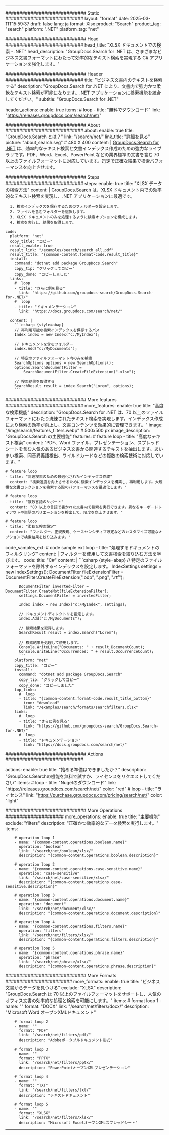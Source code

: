 
---
############################# Static ############################
layout: "format"
date:  2025-03-11T15:59:37
draft: false
lang: ja
format: Xlsx
product: "Search"
product_tag: "search"
platform: ".NET"
platform_tag: "net"

############################# Head ############################
head_title: "XLSX ドキュメントでの検索 - .NET"
head_description: "GroupDocs.Search for .NET は、さまざまなビジネス文書フォーマットにわたって効率的なテキスト検索を実現する C# アプリケーションを強化します。"

############################# Header ############################
title: "ビジネス文書内のテキストを検索する" 
description: "GroupDocs.Search for .NET により、文書内で強力かつ柔軟なテキスト検索が可能になります。.NET アプリケーションに検索機能を統合してください。"
subtitle: "GroupDocs.Search for .NET" 

header_actions:
  enable: true
  items:
    #  loop
    - title: "無料でダウンロード"
      link: "https://releases.groupdocs.com/search/net/"
      
############################# About ############################
about:
    enable: true
    title: "GroupDocs.Search とは？"
    link: "/search/net/"
    link_title: "詳細を見る"
    picture: "about_search.svg" # 480 X 400
    content: |
       [GroupDocs.Search for .NET](/search/net/) は、効率的なテキスト検索と文書インデックス作成のための強力なライブラリです。PDF、Word、Excel、PowerPoint などの業界標準の文書を含む 70 以上のファイルフォーマットに対応しています。迅速で正確な結果で検索パフォーマンスを向上させます。

############################# Steps ############################
steps:
    enable: true
    title: "XLSX データの検索方法"
    content: |
      [GroupDocs.Search](/search/net/) は、XLSX ドキュメント内での効率的なテキスト検索を実現し、.NET アプリケーションに最適です。
      
      1. 検索インデックスを保存するためのフォルダーを設定します。
      2. ファイルを含むフォルダーを選択します。
      3. XLSX ドキュメントのみを処理するように検索オプションを構成します。
      4. 検索を実行し、結果を取得します。
   
    code:
      platform: "net"
      copy_title: "コピー"
      result_enable: true
      result_link: "/examples/search/search_all.pdf"
      result_title: "{common-content.format-code.result_title}"
      install:
        command: "dotnet add package GroupDocs.Search"
        copy_tip: "クリックしてコピー"
        copy_done: "コピーしました"
      links:
        #  loop
        - title: "さらに例を見る"
          link: "https://github.com/groupdocs-search/GroupDocs.Search-for-.NET/"
        #  loop
        - title: "ドキュメンテーション"
          link: "https://docs.groupdocs.com/search/net/"
          
      content: |
        ```csharp {style=abap}
        // 再利用可能な検索インデックスを保存するパス
        Index index = new Index("c:/MyIndex");

        // ドキュメントを含むフォルダー
        index.Add("c:/MyDocuments");

        // 特定のファイルフォーマット内のみを検索
        SearchOptions options = new SearchOptions();
        options.SearchDocumentFilter = 
            SearchDocumentFilter.CreateFileExtension(".xlsx");

        // 検索結果を取得する
        SearchResult result = index.Search("Lorem", options);
        ```            

############################# More features ############################
more_features:
  enable: true
  title: "高度な検索機能"
  description: "GroupDocs.Search for .NET は、70 以上のファイルフォーマットにわたり洗練されたテキスト検索を実現します。インデックス作成により検索の効率が向上し、文書コンテンツを効果的に管理できます。"
  image: "/img/search/features_filters.webp" # 500x500 px
  image_description: "GroupDocs.Search の主要機能"
  features:
    # feature loop
    - title: "高度なテキスト検索"
      content: "PDF、Word ファイル、プレゼンテーション、スプレッドシートを含む人気のあるビジネス文書から関連するテキストを抽出します。あいまい検索、同音異義語検出、ワイルドカードなどの複数の検索技術に対応しています。"

    # feature loop
    - title: "高速検索のための最適化されたインデックス作成"
      content: "検索速度を向上させるために検索インデックスを構築し、再利用します。大規模な文書コレクションを検索する際のパフォーマンスを最適化します。"

    # feature loop
    - title: "複数言語のサポート"
      content: "80 以上の言語で書かれた文書内で検索を実行できます。異なるキーボードレイアウトや単語のバリエーションを検出して、精度を向上させます。"

    # feature loop
    - title: "柔軟な検索設定"
      content: "フィルター、正規表現、ケースセンシティブ設定などのカスタマイズ可能なオプションで検索結果を絞り込みます。"
      
  code_samples_ext:
    # code sample ext loop
    - title: "処理するドキュメントのフィルタリング"
      content: |
        フィルターを使用して文書検索を絞り込む方法を学びます。
      code:
        title: "C#"
        content: |
          ```csharp {style=abap}
          // 特定のファイルフォーマットを除外するインデックスを設定します。
          IndexSettings settings = new IndexSettings();
          DocumentFilter fileExtensionFilter = 
            DocumentFilter.CreateFileExtension(".odp", ".png", ".rtf");

          DocumentFilter invertedFilter = DocumentFilter.CreateNot(fileExtensionFilter);
          settings.DocumentFilter = invertedFilter;

          Index index = new Index("c:/MyIndex", settings);
              
          // ドキュメントディレクトリを指定します。
          index.Add("c:/MyDocuments");

          // 検索結果を取得します。
          SearchResult result = index.Search("Lorem");
          
          // 検索結果を処理して使用します。
          Console.WriteLine("Documents: " + result.DocumentCount);
          Console.WriteLine("Occurrences: " + result.OccurrenceCount);
          ```
        platform: "net"
        copy_title: "コピー"
        install:
          command: "dotnet add package GroupDocs.Search"
          copy_tip: "クリックしてコピー"
          copy_done: "コピーしました"
        top_links:
          #  loop
          - title: "{common-content.format-code.result_title_bottom}"
            icon: "download"
            link: "/examples/search/formats/searchfilters.xlsx"
        links:
          #  loop
          - title: "さらに例を見る"
            link: "https://github.com/groupdocs-search/GroupDocs.Search-for-.NET/"
          #  loop
          - title: "ドキュメンテーション"
            link: "https://docs.groupdocs.com/search/net/"
            

            


############################# Actions ############################

actions:
  enable: true
  title: "始める準備はできましたか？"
  description: "GroupDocs.Searchの機能を無料で試すか、ライセンスをリクエストしてください"
  items:
    #  loop
    - title: "Nugetのダウンロード"
      link: "https://releases.groupdocs.com/search/net/"
      color: "red"
        #  loop
    - title: "ライセンス"
      link: "https://purchase.groupdocs.com/pricing/search/net/"
      color: "light"


############################# More Operations #####################
more_operations:
    enable: true
    title: "主要機能"
    exclude: "filters"
    description: "正確かつ効率的なデータ検索を実行します。"
    items: 
          
        # operation loop 1
        - name: "{common-content.operations.boolean.name}"
          operation: "boolean"
          link: "/search/net/boolean/xlsx/"
          description: "{common-content.operations.boolean.description}"

        # operation loop 2
        - name: "{common-content.operations.case-sensitive.name}"
          operation: "case-sensitive"
          link: "/search/net/case-sensitive/xlsx/"
          description: "{common-content.operations.case-sensitive.description}"

        # operation loop 3
        - name: "{common-content.operations.document.name}"
          operation: "document"
          link: "/search/net/document/xlsx/"
          description: "{common-content.operations.document.description}"

        # operation loop 4
        - name: "{common-content.operations.filters.name}"
          operation: "filters"
          link: "/search/net/filters/xlsx/"
          description: "{common-content.operations.filters.description}"

        # operation loop 5
        - name: "{common-content.operations.phrase.name}"
          operation: "phrase"
          link: "/search/net/phrase/xlsx/"
          description: "{common-content.operations.phrase.description}"
          
        
          
############################# More Formats ########################
more_formats:
    enable: true
    title: "ビジネス文書からデータを見つける"
    exclude: "XLSX"
    description: "GroupDocs.Search は 70 以上のファイルフォーマットをサポートし、人気のオフィス文書の効率的な処理と検索を可能にします。"
    items: 
        # format loop 1
        - name: ""
          format: "DOCX"
          link: "/search/net/filters/docx/"
          description: "Microsoft Word オープンXMLドキュメント"
          
        # format loop 2
        - name: ""
          format: "PDF"
          link: "/search/net/filters/pdf/"
          description: "Adobeポータブルドキュメント形式"
          
        # format loop 3
        - name: ""
          format: "PPTX"
          link: "/search/net/filters/pptx/"
          description: "PowerPointオープンXMLプレゼンテーション"

        # format loop 4
        - name: ""
          format: "TXT"
          link: "/search/net/filters/txt/"
          description: "テキストドキュメント"
          
        # format loop 5
        - name: ""
          format: "XLSX"
          link: "/search/net/filters/xlsx/"
          description: "Microsoft ExcelオープンXMLスプレッドシート"
  

---